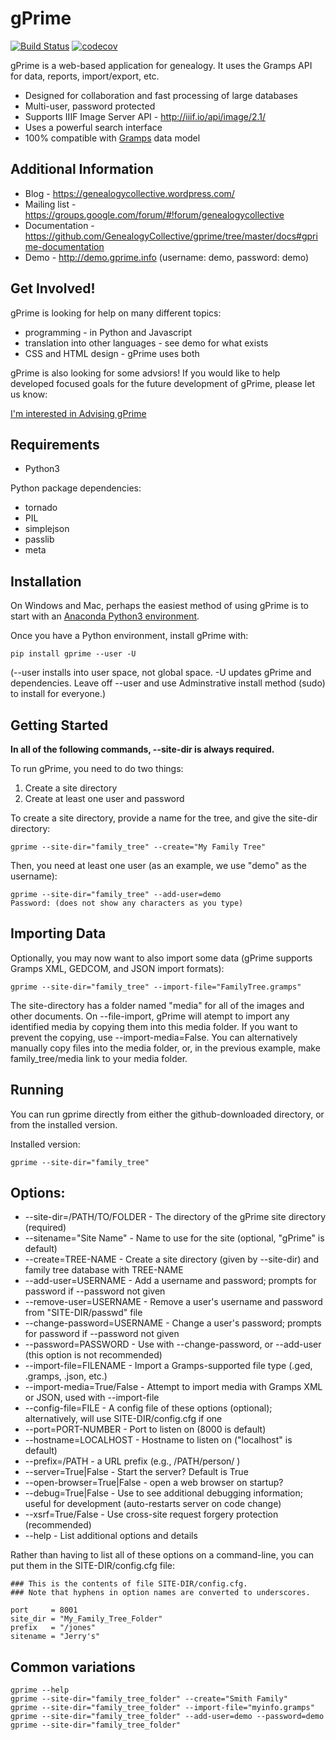 # gPrime

[![Build Status](https://travis-ci.org/GenealogyCollective/gprime.svg?branch=master)](https://travis-ci.org/GenealogyCollective/gprime) [![codecov](https://codecov.io/gh/GenealogyCollective/gprime/branch/master/graph/badge.svg)](https://codecov.io/gh/GenealogyCollective/gprime)

gPrime is a web-based application for genealogy. It uses the Gramps API for data, reports, import/export, etc.

* Designed for collaboration and fast processing of large databases
* Multi-user, password protected
* Supports IIIF Image Server API - http://iiif.io/api/image/2.1/
* Uses a powerful search interface
* 100% compatible with [Gramps](https://gramps-project.org) data model

Additional Information
----------------------

* Blog - https://genealogycollective.wordpress.com/
* Mailing list - https://groups.google.com/forum/#!forum/genealogycollective
* Documentation - https://github.com/GenealogyCollective/gprime/tree/master/docs#gprime-documentation
* Demo - http://demo.gprime.info (username: demo, password: demo)

Get Involved!
-------------

gPrime is looking for help on many different topics:

* programming - in Python and Javascript
* translation into other languages - see demo for what exists
* CSS and HTML design - gPrime uses both

gPrime is also looking for some advsiors! If you would like to help developed focused goals for the future development of gPrime, please let us know:

[I'm interested in Advising gPrime](https://docs.google.com/forms/d/e/1FAIpQLSfhxC0mnVtweau0snweFW5-2Td8I9Wj-sCXpokeVT7EBLAypw/viewform)

Requirements
------------

* Python3

Python package dependencies:

* tornado
* PIL
* simplejson
* passlib
* meta

Installation
-------------

On Windows and Mac, perhaps the easiest method of using gPrime is to start with an [Anaconda Python3 environment](https://www.continuum.io/downloads).

Once you have a Python environment, install gPrime with:

```
pip install gprime --user -U
```

(--user installs into user space, not global space. -U updates gPrime and dependencies. Leave off --user and use Adminstrative install method (sudo) to install for everyone.)


Getting Started
---------------

**In all of the following commands, --site-dir is always required.**

To run gPrime, you need to do two things:

1. Create a site directory
2. Create at least one user and password

To create a site directory, provide a name for the tree, and give the site-dir directory:

```
gprime --site-dir="family_tree" --create="My Family Tree" 
```

Then, you need at least one user (as an example, we use "demo" as the username):

```
gprime --site-dir="family_tree" --add-user=demo
Password: (does not show any characters as you type)
```

Importing Data
--------------

Optionally, you may now want to also import some data (gPrime supports Gramps XML, GEDCOM, and JSON import formats):

```
gprime --site-dir="family_tree" --import-file="FamilyTree.gramps"
```

The site-directory has a folder named "media" for all of the images and other documents. On --file-import, gPrime will atempt to import any identified media by copying them into this media folder. If you want to prevent the copying, use --import-media=False. You can alternatively manually copy files into the media folder, or, in the previous example, make family_tree/media link to your media folder.

Running
-------

You can run gprime directly from either the github-downloaded directory, or from the installed version.

Installed version:

```
gprime --site-dir="family_tree"
```

Options:
------------

* --site-dir=/PATH/TO/FOLDER - The directory of the gPrime site directory (required)
* --sitename="Site Name" - Name to use for the site (optional, "gPrime" is default)
* --create=TREE-NAME - Create a site directory (given by --site-dir) and family tree database with TREE-NAME
* --add-user=USERNAME - Add a username and password; prompts for password if --password not given
* --remove-user=USERNAME - Remove a user's username and password from "SITE-DIR/passwd" file
* --change-password=USERNAME - Change a user's password; prompts for password if --password not given
* --password=PASSWORD - Use with --change-password, or --add-user (this option is not recommended)
* --import-file=FILENAME - Import a Gramps-supported file type (.ged, .gramps, .json, etc.)
* --import-media=True/False - Attempt to import media with Gramps XML or JSON, used with --import-file
* --config-file=FILE - A config file of these options (optional); alternatively, will use SITE-DIR/config.cfg if one
* --port=PORT-NUMBER - Port to listen on (8000 is default)
* --hostname=LOCALHOST - Hostname to listen on ("localhost" is default)
* --prefix=/PATH - a URL prefix (e.g., /PATH/person/ )
* --server=True|False - Start the server? Default is True
* --open-browser=True|False - open a web browser on startup?
* --debug=True|False - Use to see additional debugging information; useful for development (auto-restarts server on code change)
* --xsrf=True/False - Use cross-site request forgery protection (recommended)
* --help - List additional options and details

Rather than having to list all of these options on a command-line, you can put them in the SITE-DIR/config.cfg file:

```
### This is the contents of file SITE-DIR/config.cfg.
### Note that hyphens in option names are converted to underscores.

port     = 8001
site_dir = "My_Family_Tree_Folder"
prefix   = "/jones"
sitename = "Jerry's"
```

Common variations
-----------------

```
gprime --help
gprime --site-dir="family_tree_folder" --create="Smith Family"
gprime --site-dir="family_tree_folder" --import-file="myinfo.gramps"
gprime --site-dir="family_tree_folder" --add-user=demo --password=demo
gprime --site-dir="family_tree_folder"
```
